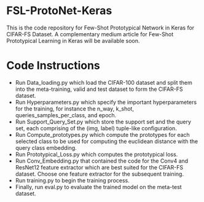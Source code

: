 # FSL-ProtoNet-Keras
This is the code repository for Few-Shot Prototypical Network in Keras for CIFAR-FS Dataset.
A complementary medium article for Few-Shot Prototypical Learning in Keras will be available soon.

# Code Instructions

- Run Data_loading.py which load the CIFAR-100 dataset and split them into the meta-training, valid and test dataset to form the CIFAR-FS dataset.
- Run Hyperparameters.py which specify the important hyperparameters for the training, for instance the n_way, k_shot, queries_samples_per_class, and epoch.
- Run Support_Query_Set.py which store the support set and the query set, each comprising of the (img, label) tuple-like configuration.
- Run Compute_prototypes.py which compute the prototypes for each selected class to be used for computing the euclidean distance with the query class embedding.
- Run Prototypical_Loss.py which computes the prototypical loss.
- Run Conv_Embedding.py that contained the code for the Conv4 and ResNet12 feature extractor which are best suited for the CIFAR-FS dataset. Choose one feature extractor for the subsequent training.
- Run training.py to begin the training process.
- Finally, run eval.py to evaluate the trained model on the meta-test dataset.
